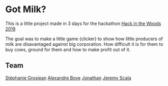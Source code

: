# Got Milk?

This is a little project made in 3 days for the hackathon [Hack in the Woods 2019](http://www.hackinthewoods.be/)

The goal was to make a little game (clicker) to show how little producers of milk are disavantaged against big corporation. How difficult it is for them to buy cows, ground for them and how to make profit out of it.

## Team
[Stéphanie Grosjean](https://github.com/grosjeanstephanie)
[Alexandre Bove](https://github.com/bovealexandre)
[Jonathan](https://github.com/Laodeus)
[Jeremy Scala](https://github.com/scalajeremy)
